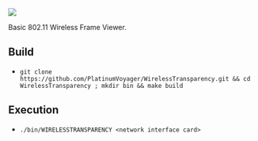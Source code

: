 <img src="https://github.com/user-attachments/assets/b0a6d560-96e1-4b0d-90a2-472fb3c4f316">

Basic 802.11 Wireless Frame Viewer.


## Build
* `git clone https://github.com/PlatinumVoyager/WirelessTransparency.git && cd WirelessTransparency ; mkdir bin && make build`

## Execution
* `./bin/WIRELESSTRANSPARENCY <network interface card>`
